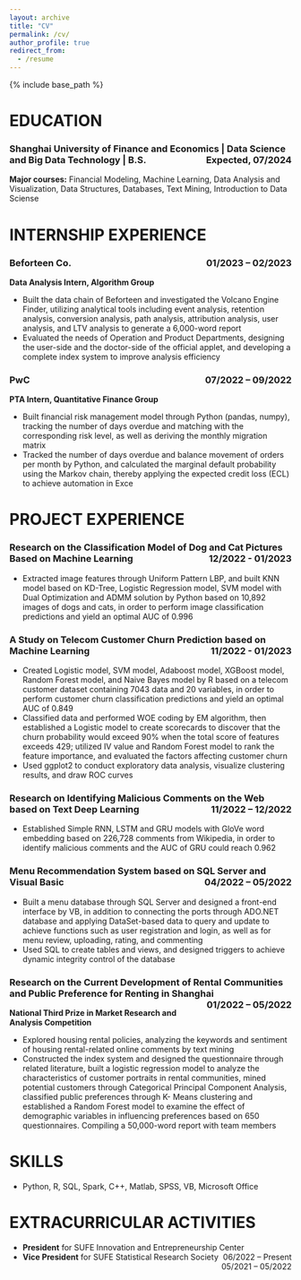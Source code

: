 ```yaml
---
layout: archive
title: "CV"
permalink: /cv/
author_profile: true
redirect_from:
  - /resume
---
```


{% include base_path %}

EDUCATION
======
### Shanghai University of Finance and Economics | Data Science and Big Data Technology | B.S.<span style="float:right;">Expected, 07/2024</span>
**Major courses:** Financial Modeling, Machine Learning, Data Analysis and Visualization, Data Structures, Databases, Text Mining, Introduction to Data Sciense

INTERNSHIP EXPERIENCE
======
### Beforteen Co.<span style="float:right">01/2023 – 02/2023</span>
**Data Analysis Intern, Algorithm Group**
* Built the data chain of Beforteen and investigated the Volcano Engine Finder, utilizing analytical tools including event analysis, retention analysis, conversion analysis, path analysis, attribution analysis, user analysis, and LTV analysis to generate a 6,000-word report
* Evaluated the needs of Operation and Product Departments, designing the user-side and the doctor-side of the official applet, and developing a complete index system to improve analysis efficiency

### PwC<span style="float:right">07/2022 – 09/2022</span>
**PTA Intern, Quantitative Finance Group**
*	Built financial risk management model through Python (pandas, numpy), tracking the number of days overdue and matching with the corresponding risk level, as well as deriving the monthly migration matrix
*	Tracked the number of days overdue and balance movement of orders per month by Python, and calculated the marginal default probability using the Markov chain, thereby applying the expected credit loss (ECL) to achieve automation in Exce

PROJECT EXPERIENCE
======
### Research on the Classification Model of Dog and Cat Pictures Based on Machine Learning<span style="float:right">12/2022 - 01/2023</span>
* Extracted image features through Uniform Pattern LBP, and built KNN model based on KD-Tree, Logistic Regression model, SVM model with Dual Optimization and ADMM solution by Python based on 10,892 images of dogs and cats, in order to perform image classification predictions and yield an optimal AUC of 0.996

### A Study on Telecom Customer Churn Prediction based on Machine Learning<span style="float:right">11/2022 - 01/2023</span>
* Created Logistic model, SVM model, Adaboost model, XGBoost model, Random Forest model, and Naive Bayes model by R based on a telecom customer dataset containing 7043 data and 20 variables, in order to perform customer churn classification predictions and yield an optimal AUC of 0.849
* Classified data and performed WOE coding by EM algorithm, then established a Logistic model to create scorecards to  discover that the churn probability would exceed 90% when the total score of features exceeds 429; utilized IV value and Random Forest model to rank the feature importance, and evaluated the factors affecting customer churn
* Used ggplot2 to conduct exploratory data analysis, visualize clustering results, and draw ROC curves

### Research on Identifying Malicious Comments on the Web based on Text Deep Learning<span style="float:right">11/2022 – 12/2022</span>
* Established Simple RNN, LSTM and GRU models with GloVe word embedding based on 226,728 comments from Wikipedia, in order to identify malicious comments and the AUC of GRU could reach 0.962

### Menu Recommendation System based on SQL Server and Visual Basic<span style="float:right">04/2022 – 05/2022</span>
* Built a menu database through SQL Server and designed a front-end interface by VB, in addition to connecting the ports through ADO.NET database and applying DataSet-based data to query and update to achieve functions such as user registration and login, as well as for menu review, uploading, rating, and commenting
* Used SQL to create tables and views, and designed triggers to achieve dynamic integrity control of the database

### Research on the Current Development of Rental Communities and Public Preference for Renting in Shanghai<span style="float:right">01/2022 – 05/2022</span>
**National Third Prize in Market Research and Analysis Competition**
* Explored housing rental policies, analyzing the keywords and sentiment of housing rental-related online comments by text mining
* Constructed the index system and designed the questionnaire through related literature, built a logistic regression model to analyze the characteristics of customer portraits in rental communities, mined potential customers through Categorical Principal Component Analysis, classified public preferences through K- Means clustering and established a Random Forest model to examine the effect of demographic variables in influencing preferences based on 650 questionnaires. Compiling a 50,000-word report with team members
  
SKILLS
======
* Python, R, SQL, Spark, C++, Matlab, SPSS, VB, Microsoft Office
  
EXTRACURRICULAR ACTIVITIES
======
* **President** for SUFE Innovation and Entrepreneurship Center<span style="float:right">06/2022 – Present</span>
* **Vice President** for SUFE Statistical Research Society<span style="float:right">05/2021 – 05/2022</span>
